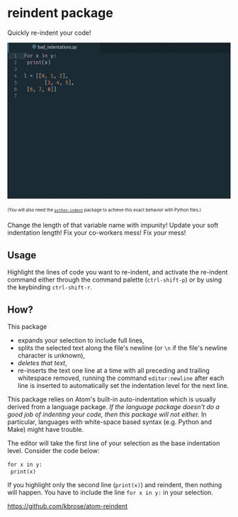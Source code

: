 # reindent package

Quickly re-indent your code!

![demo.gif](https://raw.githubusercontent.com/kbrose/atom-reindent/master/resources/demo.gif)

<sub><sup>(You will also need the [`python-indent`](https://atom.io/packages/python-indent) package to achieve this exact behavior with Python files.)</sup></sub>

Change the length of that variable name with impunity! Update your soft indentation length! Fix your co-workers mess! Fix *your* mess!

## Usage

Highlight the lines of code you want to re-indent, and activate the re-indent command either through the command palette (`ctrl-shift-p`) or by using the keybinding `ctrl-shift-r`.

## How?

This package

* expands your selection to include full lines,
* splits the selected text along the file's newline (or `\n` if the file's newline character is unknown),
* *deletes that text*,
* re-inserts the text one line at a time with all preceding and trailing whitespace removed, running the command `editor:newline` after each line is inserted to automatically set the indentation level for the next line.

This package relies on Atom's built-in auto-indentation which is usually derived from a language package. *If the language package doesn't do a good job of indenting your code, then this package will not either.* In particular, languages with white-space based syntax (e.g. Python and Make) might have trouble.

The editor will take the first line of your selection as the base indentation level. Consider the code below:

```
for x in y:
 print(x)
```

If you highlight only the second line (`print(x)`) and reindent, then nothing will happen. You have to include the line `for x in y:` in your selection.

https://github.com/kbrose/atom-reindent
